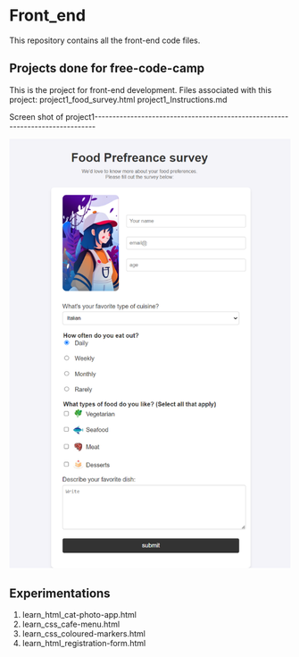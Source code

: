 # Front_end
This repository contains all the front-end code files.

## Projects done for free-code-camp 
This is the project for front-end development.
Files associated with this project:
  project1_food_survey.html 
  project1_Instructions.md

Screen shot of project1------------------------------------------------------------------------------

![](images/project1_webpage_screenshot.png)


## Experimentations
1. learn_html_cat-photo-app.html 
2. learn_css_cafe-menu.html 
3. learn_css_coloured-markers.html 
4. learn_html_registration-form.html 



